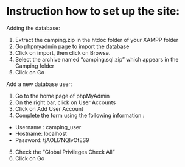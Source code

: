 
# Instruction how to set up the site:
Adding the database:
1.	Extract the camping.zip in the htdoc folder of your XAMPP folder
2.	Go phpmyadmin page to import the database
3.	Click on import, then click on Browse.
4.	Select the archive named “camping.sql.zip” which appears in the Camping folder
5.	Click on Go 

Add a new database user:
1.	Go to the home page of phpMyAdmin 
2.	On the right bar, click on User Accounts
3.	Click on Add User Account
4.	Complete the form using the following information :
-	Username : camping_user
-	Hostname: localhost
-	Password: tjAOLl7NQlvOtES9
5.	Check the “Global Privileges Check All”
6.	Click on Go

